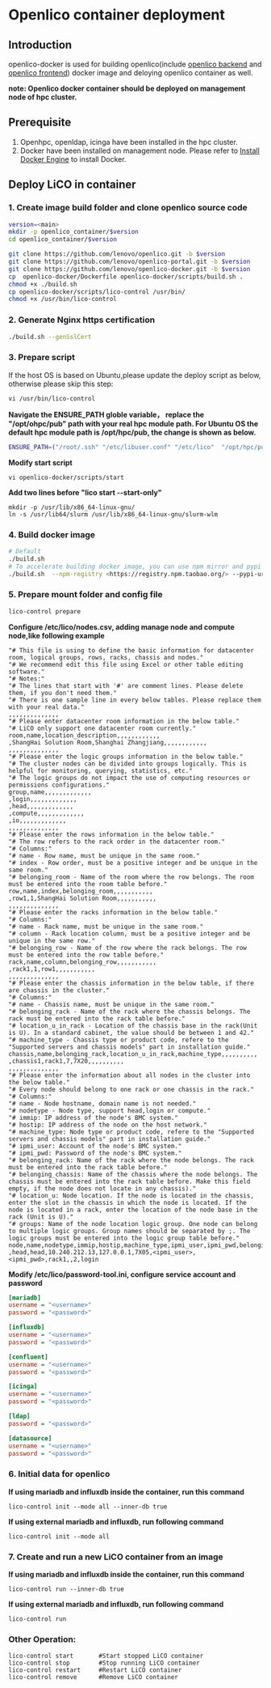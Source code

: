 # Openlico container deployment

## Introduction

openlico-docker is used for building openlico(include [openlico backend](https://github.com/lenovo/openlico.git) and [openlico frontend](https://github.com/lenovo/openlico-portal.git)) docker image and deloying openlico container as well.


**note: Openlico docker container should be deployed on management node of hpc cluster.** 
## Prerequisite
1. Openhpc, openldap, icinga have been installed in the hpc cluster.
2. Docker have been installed on management node. Please refer to [Install Docker Engine](https://docs.docker.com/engine/install/) to install Docker.


## Deploy LiCO in container
### 1. Create image build folder and clone openlico source code

```sh
version=<main>
mkdir -p openlico_container/$version
cd openlico_container/$version

git clone https://github.com/lenovo/openlico.git -b $version
git clone https://github.com/lenovo/openlico-portal.git -b $version
git clone https://github.com/lenovo/openlico-docker.git -b $version
cp  openlico-docker/Dockerfile openlico-docker/scripts/build.sh .
chmod +x ./build.sh
cp openlico-docker/scripts/lico-control /usr/bin/
chmod +x /usr/bin/lico-control

```


### 2. Generate Nginx https certification

```sh
./build.sh --genSslCert 
```

### 3. Prepare script
If the host OS is based on Ubuntu,please update the deploy script as below, 
otherwise please skip this step:

```shell
vi /usr/bin/lico-control
```

**Navigate the ENSURE_PATH globle variable， replace the "/opt/ohpc/pub" path with your real hpc module path. For Ubuntu OS the default hpc module path is /opt/hpc/pub, the change is shown as below.**

```bash
ENSURE_PATH=("/root/.ssh" "/etc/libuser.conf" "/etc/lico"  "/opt/hpc/pub" "/etc/localtime")
```
**Modify start script**
```shell
vi openlico-docker/scripts/start
```
 **Add two lines before "lico start --start-only"**

```shell
mkdir -p /usr/lib/x86_64-linux-gnu/
ln -s /usr/lib64/slurm /usr/lib/x86_64-linux-gnu/slurm-wlm
```

### 4. Build docker image

```sh
# Default
./build.sh 
# To accelerate building docker image, you can use npm mirror and pypi mirror, like following command
./build.sh  --npm-registry <https://registry.npm.taobao.org/> --pypi-url <https://pypi.tuna.tsinghua.edu.cn/simple> 

```




### 5. Prepare mount folder and config file

```sh
lico-control prepare
```




**Configure /etc/lico/nodes.csv, adding manage node and compute node,like following example**

```
"# This file is using to define the basic information for datacenter room, logical groups, rows, racks, chassis and nodes."
"# We recommend edit this file using Excel or other table editing software."
"# Notes:"
"# The lines that start with '#' are comment lines. Please delete them, if you don't need them."
"# There is one sample line in every below tables. Please replace them with your real data."
,,,,,,,,,,,,,,
"# Please enter datacenter room information in the below table."
"# LiCO only support one datacenter room currently."
room,name,location_description,,,,,,,,,,,,
,ShangHai Solution Room,Shanghai Zhangjiang,,,,,,,,,,,,
,,,,,,,,,,,,,,
"# Please enter the logic groups information in the below table."
"# The cluster nodes can be divided into groups logically. This is helpful for monitoring, querying, statistics, etc."
"# The logic groups do not impact the use of computing resources or permissions configurations."
group,name,,,,,,,,,,,,,
,login,,,,,,,,,,,,,
,head,,,,,,,,,,,,,
,compute,,,,,,,,,,,,,
,io,,,,,,,,,,,,,
,,,,,,,,,,,,,,
"# Please enter the rows information in the below table."
"# The row refers to the rack order in the datacenter room."
"# Columns:"
"# name - Row name, must be unique in the same room."
"# index - Row order, must be a positive integer and be unique in the same room."
"# belonging_room - Name of the room where the row belongs. The room must be entered into the room table before."
row,name,index,belonging_room,,,,,,,,,,,
,row1,1,ShangHai Solution Room,,,,,,,,,,,
,,,,,,,,,,,,,,
"# Please enter the racks information in the below table."
"# Columns:"
"# name - Rack name, must be unique in the same room."
"# column - Rack location column, must be a positive integer and be unique in the same row."
"# belonging_row - Name of the row where the rack belongs. The row must be entered into the row table before."
rack,name,column,belonging_row,,,,,,,,,,,
,rack1,1,row1,,,,,,,,,,,
,,,,,,,,,,,,,,
"# Please enter the chassis information in the below table, if there are chassis in the cluster."
"# Columns:"
"# name - Chassis name, must be unique in the same room."
"# belonging_rack - Name of the rack where the chassis belongs. The rack must be entered into the rack table before."
"# location_u_in_rack - Location of the chassis base in the rack(Unit is U). In a standard cabinet, the value should be between 1 and 42."
"# machine_type - Chassis type or product code, refere to the "Supported servers and chassis models" part in installation guide."
chassis,name,belonging_rack,location_u_in_rack,machine_type,,,,,,,,,,
,chassis1,rack1,7,7X20,,,,,,,,,,
,,,,,,,,,,,,,,
"# Please enter the information about all nodes in the cluster into the below table."
"# Every node should belong to one rack or one chassis in the rack."
"# Columns:"
"# name - Node hostname, domain name is not needed."
"# nodetype - Node type, support head,login or compute."
"# immip: IP address of the node's BMC system."
"# hostip: IP address of the node on the host network."
"# machine_type: Node type or product code, refere to the "Supported servers and chassis models" part in installation guide."
"# ipmi_user: Account of the node's BMC system."
"# ipmi_pwd: Password of the node's BMC system."
"# belonging_rack: Name of the rack where the node belongs. The rack must be entered into the rack table before."
"# belonging_chassis: Name of the chassis where the node belongs. The chassis must be entered into the rack table before. Make this field empty, if the node does not locate in any chassis)."
"# location_u: Node location. If the node is located in the chassis, enter the slot in the chassis in which the node is located. If the node is located in a rack, enter the location of the node base in the rack (Unit is U)."
"# groups: Name of the node location logic group. One node can belong to multiple logic groups. Group names should be separated by ;. The logic groups must be entered into the logic group table before."
node,name,nodetype,immip,hostip,machine_type,ipmi_user,ipmi_pwd,belonging_rack,belonging_chassis,location_u,groups
,head,head,10.240.212.13,127.0.0.1,7X05,<ipmi_user>,<ipmi_pwd>,rack1,,2,login
```





**Modify /etc/lico/password-tool.ini, configure service account and password**

```ini
[mariadb]
username = "<username>"
password = "<password>"

[influxdb]
username = "<username>"
password = "<password>"

[confluent]
username = "<username>"
password = "<password>"

[icinga]
username = "<username>"
password = "<password>"

[ldap]
password = "<password>"

[datasource]
username = "<username>"
password = "<password>"

```



### 6. Initial data for openlico

**If using mariadb and influxdb inside the container, run this command**
```shell
lico-control init --mode all --inner-db true
````
**If using external mariadb and influxdb, run following command**
```shell
lico-control init --mode all 
```


### 7. Create and run a new LiCO container from an image
**If using mariadb and influxdb inside the container, run this command**
```shell
lico-control run --inner-db true
```
**If using external mariadb and influxdb, run following command**
```shell
lico-control run 
```

### Other Operation:
```shell
lico-control start       #Start stopped LiCO container
lico-control stop        #Stop running LiCO container
lico-control restart     #Restart LiCO container
lico-control remove      #Remove LiCO container
```

